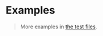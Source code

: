 # Examples

> More examples in [the test files](https://github.com/data-structures-and-algorithms/pairs/tree/main/test/src).
